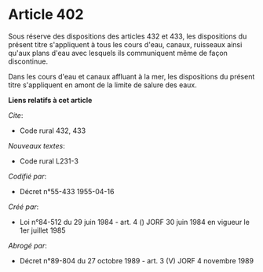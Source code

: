# Article 402

Sous réserve des dispositions des articles 432 et 433, les dispositions du présent titre s'appliquent à tous les cours d'eau,
canaux, ruisseaux ainsi qu'aux plans d'eau avec lesquels ils communiquent même de façon discontinue.

Dans les cours d'eau et canaux affluant à la mer, les dispositions du présent titre s'appliquent en amont de la limite de
salure des eaux.

**Liens relatifs à cet article**

_Cite_:

  - Code rural 432, 433

_Nouveaux textes_:

  - Code rural L231-3

_Codifié par_:

  - Décret n°55-433 1955-04-16

_Créé par_:

  - Loi n°84-512 du 29 juin 1984 - art. 4 () JORF 30 juin 1984 en vigueur le 1er juillet 1985

_Abrogé par_:

  - Décret n°89-804 du 27 octobre 1989 - art. 3 (V) JORF 4 novembre 1989
